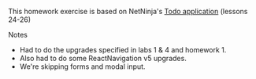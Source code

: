 This homework exercise is based on NetNinja's 
[Todo application](https://www.youtube.com/playlist?list=PL4cUxeGkcC9ixPU-QkScoRBVxtPPzVjrQ) 
(lessons 24-26)

Notes
- Had to do the upgrades specified in labs 1 & 4 and homework 1.
- Also had to do some ReactNavigation v5 upgrades.
- We're skipping forms and modal input.
